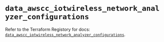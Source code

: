 # `data_awscc_iotwireless_network_analyzer_configurations`

Refer to the Terraform Registory for docs: [`data_awscc_iotwireless_network_analyzer_configurations`](https://registry.terraform.io/providers/hashicorp/awscc/0.70.0/docs/data-sources/iotwireless_network_analyzer_configurations).
